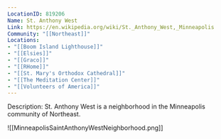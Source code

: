 ```yaml
---
LocationID: 819206
Name: St. Anthony West
Link: https://en.wikipedia.org/wiki/St._Anthony_West,_Minneapolis 
Community: "[[Northeast]]"
Locations: 
- "[[Boom Island Lighthouse]]"
- "[[Elsies]]"
- "[[Graco]]"
- "[[RHome]]"
- "[[St. Mary's Orthodox Cathedral]]"
- "[[The Meditation Center]]"
- "[[Volunteers of America]]"
---
```


Description:
St. Anthony West is a neighborhood in the Minneapolis community of Northeast.

![[MinneapolisSaintAnthonyWestNeighborhood.png]]